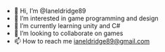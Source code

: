 - 👋 Hi, I’m @Ianeldridge89
- 👀 I’m interested in game programming and design
- 🌱 I’m currently learning unity and C#
- 💞️ I’m looking to collaborate on games
- 📫 How to reach me ianeldridge89@gmail.com

<!---
Ianeldridge89/Ianeldridge89 is a ✨ special ✨ repository because its `README.md` (this file) appears on your GitHub profile.
You can click the Preview link to take a look at your changes.
--->
